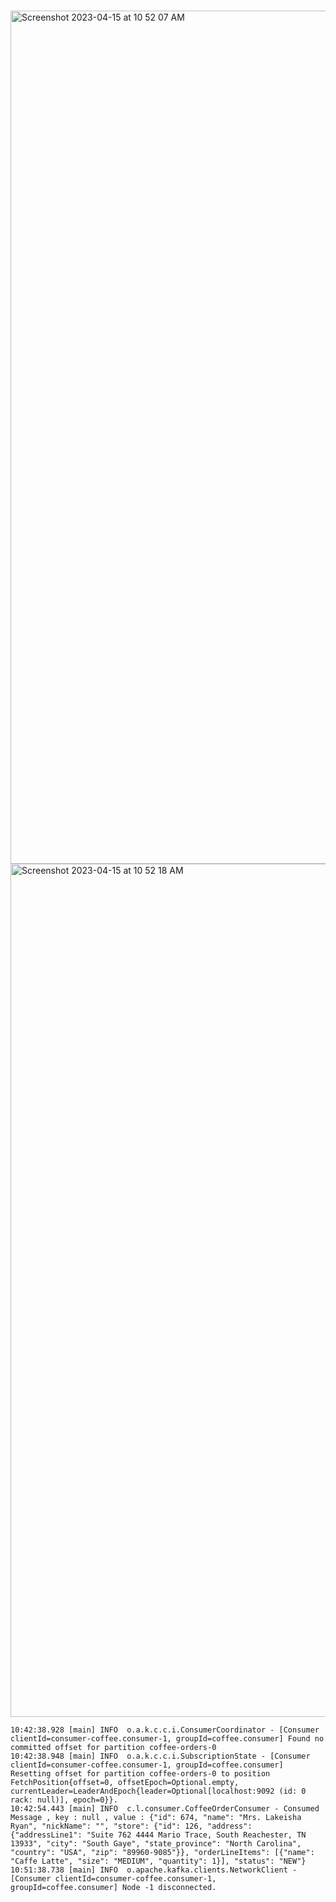 #
<img width="1365" alt="Screenshot 2023-04-15 at 10 52 07 AM" src="https://user-images.githubusercontent.com/54174687/232185288-36e1b280-4478-481f-b13b-02a9e1001bf4.png">

<img width="1365" alt="Screenshot 2023-04-15 at 10 52 18 AM" src="https://user-images.githubusercontent.com/54174687/232185312-f5681fdc-d6f0-426a-a649-7e679b25c67b.png">


```
10:42:38.928 [main] INFO  o.a.k.c.c.i.ConsumerCoordinator - [Consumer clientId=consumer-coffee.consumer-1, groupId=coffee.consumer] Found no committed offset for partition coffee-orders-0
10:42:38.948 [main] INFO  o.a.k.c.c.i.SubscriptionState - [Consumer clientId=consumer-coffee.consumer-1, groupId=coffee.consumer] Resetting offset for partition coffee-orders-0 to position FetchPosition{offset=0, offsetEpoch=Optional.empty, currentLeader=LeaderAndEpoch{leader=Optional[localhost:9092 (id: 0 rack: null)], epoch=0}}.
10:42:54.443 [main] INFO  c.l.consumer.CoffeeOrderConsumer - Consumed Message , key : null , value : {"id": 674, "name": "Mrs. Lakeisha Ryan", "nickName": "", "store": {"id": 126, "address": {"addressLine1": "Suite 762 4444 Mario Trace, South Reachester, TN 13933", "city": "South Gaye", "state_province": "North Carolina", "country": "USA", "zip": "89960-9085"}}, "orderLineItems": [{"name": "Caffe Latte", "size": "MEDIUM", "quantity": 1}], "status": "NEW"}
10:51:38.738 [main] INFO  o.apache.kafka.clients.NetworkClient - [Consumer clientId=consumer-coffee.consumer-1, groupId=coffee.consumer] Node -1 disconnected.
```
